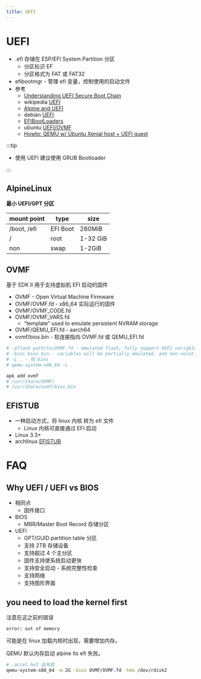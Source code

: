 ```yaml
---
title: UEFI
---
```


# UEFI

- .efi 存储在 ESP/EFI System Partition 分区
  - 分区标识 EF
  - 分区格式为 FAT 或 FAT32
- efibootmgr - 管理 efi 变量，控制使用的启动文件
- 参考
  - [Understanding UEFI Secure Boot Chain](https://edk2-docs.gitbook.io/understanding-the-uefi-secure-boot-chain)
  - wikipedia [UEFI](https://en.wikipedia.org/wiki/Unified_Extensible_Firmware_Interface)
  - [Alpine and UEFI](https://wiki.alpinelinux.org/wiki/Alpine_and_UEFI)
  - debian [UEFI](https://wiki.debian.org/UEFI)
  - [EFIBootLoaders](https://wiki.ubuntu.com/EFIBootLoaders)
  - ubuntu [UEFI/OVMF](https://wiki.ubuntu.com/UEFI/OVMF)
  - [Howto: QEMU w/ Ubuntu Xenial host + UEFI guest](https://blog.system76.com/post/139138591598/howto-uefi-qemu-guest-on-ubuntu-xenial-host)

:::tip

- 使用 UEFI 建议使用 GRUB Bootloader

:::

## AlpineLinux

**最小 UEFI/GPT 分区**

| mount point | type     | size     |
| ----------- | -------- | -------- |
| /boot, /efi | EFI Boot | 260MiB   |
| /           | root     | 1-32 GiB |
| non         | swap     | 1-2GiB   |

## OVMF

基于 EDK II 用于支持虚拟机 EFI 启动的固件

- OVMF - Open Virtual Machine Firmware
- OVMF/OVMF.fd - x86_64 实际运行的固件
- OVMF/OVMF_CODE.fd
- OVMF/OVMF_VARS.fd
  - “template” used to emulate persistent NVRAM storage
- OVMF/QEMU_EFI.fd - aarch64
- ovmf/bios.bin - 软连接指向 OVMF.fd 或 QEMU_EFI.fd

```bash
# -pflash path/to/OVMF.fd - emulated flash, fully support UEFI variables
# -bios bios.bin - variables will be partially emulated, and non-volatile, variables may lose their contents after a reboot
# -L . - 同 bios
# qemu-system-x86_64 -L .
```

```bash
apk add ovmf
# /usr/share/OVMF/
# /usr/share/ovmf/bios.bin
```

## EFISTUB

- 一种启动方式，将 linux 内核 转为 efi 文件
  - Linux 内核可直接通过 EFI 启动
- Linux 3.3+
- archlinux [EFISTUB](https://wiki.archlinux.org/title/EFISTUB)

# FAQ

## Why UEFI / UEFI vs BIOS

- 相同点
  - 固件接口
- BIOS
  - MBR/Master Boot Record 存储分区
- UEFI
  - GPT/GUID partition table 分区
  - 支持 2TB 存储设备
  - 支持超过 4 个主分区
  - 固件支持使系统启动更快
  - 支持安全启动 - 系统完整性检查
  - 支持网络
  - 支持图形界面

## you need to load the kernel first
注意在这之前的错误

```
error: out of memory
```

可能是在 linux 加载内核时出现，需要增加内存。

QEMU 默认内存启动 alpine lts efi 失败。

```bash
# -accel hvf 会失败
qemu-system-x86_64 -m 2G -bios OVMF/OVMF.fd -hda /dev/rdisk2
```
